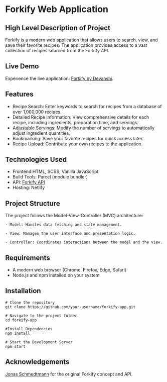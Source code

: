 # Forkify Web Application

## High Level Description of Project
Forkify is a modern web application that allows users to search, view, and save their favorite recipes. The application provides access to a vast collection of recipes sourced from the Forkify API.

## Live Demo
Experience the live application: [Forkify by Devanshi](https://forkifybydevanshi.netlify.app/).

## Features
- Recipe Search: Enter keywords to search for recipes from a database of over 1,000,000 recipes.
- Detailed Recipe Information: View comprehensive details for each recipe, including ingredients, preparation time, and servings.
- Adjustable Servings: Modify the number of servings to automatically adjust ingredient quantities.
- Bookmarking: Save your favorite recipes for quick access later.
- Recipe Upload: Contribute your own recipes to the application.

## Technologies Used
- Frontend:HTML, SCSS, Vanilla JavaScript​
- Build Tools: Parcel (module bundler)
- API: [Forkify API](https://forkify-api.herokuapp.com/v2)
- Hosting: Netlify

## Project Structure
The project follows the Model-View-Controller (MVC) architecture:​

    - Model: Handles data fetching and state management.​

    - View: Manages the user interface and presentation logic.​

    - Controller: Coordinates interactions between the model and the view.​


## Requirements
- A modern web browser (Chrome, Firefox, Edge, Safari)
- Node.js and npm installed on your system.

## Installation

```
# Clone the repository
git clone https://github.com/your-username/forkify-app.git

# Navigate to the project folder
cd forkify-app

#Install Dependencies
npm install

# Start the Development Server
npm start
```
## Acknowledgements
[Jonas Schmedtmann](https://github.com/jonasschmedtmann) for the original Forkify concept and API.
